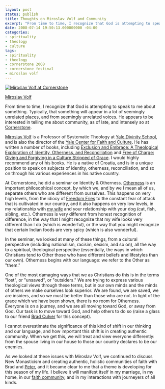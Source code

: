 ```yaml
---
layout: post
status: publish
title: Thoughts on Miroslav Volf and Community
excerpt: "From time to time, I recognize that God is attempting to speak to me about something. Typically, that something will appear in a lot of seemingly unrelated places, and from seemingly unrelated voices. He appears to be interested in telling me about community, as of late, and intensely so at <a href=\"http://www.cornerstonefestival.com/\">Cornerstone</a>."
date: 2008-07-14 19:50:13.000000000 -04:00
categories:
- spirituality
- theology
- culture
tags:
- spirituality
- theology
- cornerstone 2008
- cornerstone festival
- miroslav volf
---
```

<div class="image-main"><a href="http://www.flickr.com/photos/flamingsole/2655588959/"><img src="http://farm3.static.flickr.com/2387/2655588959_75f06da986_m.jpg" alt="Miroslav Volf at Cornerstone" class="twoforty" /></a><p class="caption"><a href="http://www.flickr.com/photos/flamingsole/2655588959/">Miroslav Volf</a></p>
</div>
From time to time, I recognize that God is attempting to speak to me about something. Typically, that something will appear in a lot of seemingly unrelated places, and from seemingly unrelated voices. He appears to be interested in telling me about community, as of late, and intensely so at <a href="http://www.cornerstonefestival.com/">Cornerstone</a>.

<a href="http://www.yale.edu/divinity/faculty/Fac.MVolf.shtml">Miroslav Volf</a> is a Professor of Systematic Theology at <a href="http://www.yale.edu/divinity/">Yale Divinity School</a>, and is also the director of the <a href="http://www.yale.edu/faith/">Yale Center for Faith and Culture</a>. He has written a number of books, including <a href="http://www.amazon.com/gp/redirect.html?ie=UTF8&amp;location=http%3A%2F%2Fwww.amazon.com%2FExclusion-Embrace-Theological-Exploration-Reconciliation%2Fdp%2F0687002826%3Fie%3DUTF8%26s%3Dbooks%26qid%3D1216045816%26sr%3D8-1&amp;tag=jonathanstega-20&amp;linkCode=ur2&amp;camp=1789&amp;creative=9325">Exclusion and Embrace: A Theological Exploration of Identity, Otherness, and Reconciliation</a> and <a href="http://www.amazon.com/gp/redirect.html?ie=UTF8&amp;location=http%3A%2F%2Fwww.amazon.com%2FFree-Charge-Forgiving-Culture-Stripped%2Fdp%2F0310265746%3Fie%3DUTF8%26s%3Dbooks%26qid%3D1216045816%26sr%3D8-2&amp;tag=jonathanstega-20&amp;linkCode=ur2&amp;camp=1789&amp;creative=9325">Free of Charge: Giving and Forgiving in a Culture Stripped of Grace</a>. I would highly recommend any of his books. He is a native of Croatia, and is in a unique position to speak on subjects of identity, otherness, reconciliation, and so on through his various experiences in his native country.

At Cornerstone, he did a seminar on Identity &amp; Otherness. <a href="http://en.wikipedia.org/wiki/Other">Otherness</a> is an important philosophical concept, by which we, and by we I mean all of us, separate others who are different from ourselves. This happens on very high levels, from the idiocy of <a href="http://en.wikipedia.org/wiki/Freedom_fries">Freedom Fries</a> to the constant fear of attack that is cultivated in our country, and it also happens on very low levels, in my relationship with <a href="http://kierastegall.com/">my wife</a> and your relationship with your dog (cat, fish, sibling, etc.). Otherness is very different from honest recognition of difference, in the way that I might recognize that my wife looks very different than I do (which is wonderful), or the way that you might recognize that certain Indian foods are very spicy (which is also wonderful).

In the seminar, we looked at many of these things, from a cultural perspective (including nationalism, racisim, sexism, and so on), all the way to a spiritual, theological perspective (essentially, the ways in which Christians tend to Other those who have different beliefs and lifestyles than our own). Otherness begins with our language: we refer to the Other as "them."

One of the most damaging ways that we as Christians do this is in the terms "lost", or "unsaved", or "outsiders." We are trying to express various theological views through these terms, but in our own minds and the minds of others we make ourselves look superior. We are found, we are saved, we are insiders, and so we must be better than those who are not. In light of the grace which we have been shown, there is no room for Otherness. Everyone is on a journey, and we are all moving toward God, or away from God. Our task is to move toward God, and help others to do so (raise a glass to our friend <a href="http://livingwaterfromanancientwell.blogspot.com/">Brad Culver</a> for this concept).

I cannot overestimate the significance of this kind of shift in our thinking and our language, and how important this shift is in creating authentic community. When we get this, we will treat and view everyone differently: from the spouse living in our house to those our country declares to be our enemies.

As we looked at these issues with Miroslav Volf, we continued to discuss New Monasticism and creating authentic, holistic communities of faith with Brad and <a href="http://www.sourcemn.org/">Peter</a>, and it became clear to me that a theme is developing for this season of my life. I believe it will manifest itself in my marriage, in my home, in our <a href="http://www.revolutionatlanta.com/">faith community</a>, and in my interactions with journeyers of all kinds.
